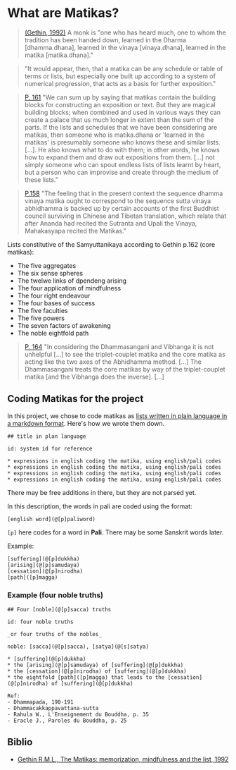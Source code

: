 # What are Matikas?

> [(Gethin, 1992)](@Gethin1992) A monk is "one who has heard much, one to whom the tradition has been handed down, learned in the Dharma [dhamma.dhana], learned in the vinaya [vinaya.dhana], learned in the matika [matika.dhana]."

> "It would appear, then, that a matika can be any schedule or table of terms or lists, but especially one built up according to a system of numerical progression, that acts as a basis for further exposition."

> [P. 161](@Gethin1992) "We can sum up by saying that matikas contain the building blocks for constructing an exposition or text. But they are magical building blocks; when combined and used in various ways they can create a palace that us much longer in extent than the sum of the parts.
If the lists and schedules that we have been considering are matikas, then someone who is matika.dhana or 'learned in the matikas' is presumably someone who knows these and similar lists. [...]. He also knows what to do with them; in other words, he knows how to expand them and draw out expositions from them. [...] not simply someone who can spout endless lists of lists learnt by heart, but a person who can improvise and create through the medium of these lists."

> [P.158](@Gethin1992) "The feeling that in the present context the sequence dhamma vinaya matika ought to correspond to the sequence sutta vinaya abhidhamma is backed up by certain accounts of the first Buddhist council surviving in Chinese and Tibetan translation, which relate that after Ananda had recited the Sutranta and Upali the Vinaya, Mahakasyapa recited the Matikas."


Lists constitutive of the Samyuttanikaya according to Gethin p.162 (core matikas):
- The five aggregates
- The six sense spheres
- The twelwe links of dpendeng arising
- The four application of mindfulness
- The four right endeavour
- The four bases of success
- The five faculties
- The five powers
- The seven factors of awakening
- The noble eightfold path

> [P. 164](@Gethin1992) "In considering the Dhammasangani and Vibhanga it is not unhelpful [...] to see the triplet-couplet matika and the core matika as acting like the two axes of the Abhidhamma method. [...] The Dhammasangani treats the core matikas by way of the triplet-couplet matika [and the Vibhanga does the inverse]. [...]


## Coding Matikas for the project

In this project, we chose to code matikas as [lists written in plain language in a markdown format](../data/matikas.md). Here's how we wrote them down.

```
## title in plan language

id: system id for reference

* expressions in english coding the matika, using english/pali codes
* expressions in english coding the matika, using english/pali codes
* expressions in english coding the matika, using english/pali codes
* expressions in english coding the matika, using english/pali codes
```

There may be free additions in there, but they are not parsed yet.

In this description, the words in pali are coded using the format:

```
[english word](@[p]paliword)
```

`[p]` here codes for a word in **Pali**. There may be some Sanskrit words later.

Example:
```
[suffering](@[p]dukkha)
[arising](@[p]samudaya)
[cessation](@[p]nirodha)
[path]([p]magga)
```

### Example (four noble truths)

```
## Four [noble](@[p]sacca) truths

id: four noble truths

_or four truths of the nobles_

noble: [sacca](@[p]sacca), [satya](@[s]satya)

* [suffering](@[p]dukkha)
* the [arising](@[p]samudaya) of [suffering](@[p]dukkha)
* the [cessation](@[p]nirodha) of [suffering](@[p]dukkha)
* the eightfold [path]([p]magga) that leads to the [cessation](@[p]nirodha) of [suffering](@[p]dukkha)

Ref:
- Dhammapada, 190-191
- Dhammacakkappavattana-sutta
- Rahula W., L'Enseignement du Bouddha, p. 35
- Eracle J., Paroles du Bouddha, p. 25
```


## Biblio

- [Gethin R.M.L., The Matikas: memorization, mindfulness and the list, 1992](@Gethin1992)
